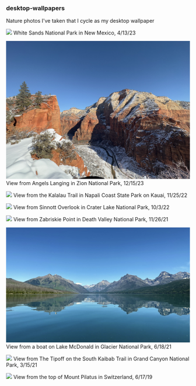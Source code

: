 ### desktop-wallpapers

Nature photos I've taken that I cycle as my desktop wallpaper

<p>
<img src="Desktop Wallpapers/White Sands I.jpeg"/>
White Sands National Park in New Mexico, 4/13/23
</p>

<p>
<img src="Desktop Wallpapers/Angels Landing II.jpeg"/>
View from Angels Langing in Zion National Park, 12/15/23
</p>

<p>
<img src="Desktop Wallpapers/Kalalau Trail.jpeg"/>
View from the Kalalau Trail in Napali Coast State Park on Kauai, 11/25/22
</p>

<p>
<img src="Desktop Wallpapers/Crater Lake I.jpeg"/>
View from Sinnott Overlook in Crater Lake National Park, 10/3/22
</p>

<p>
<img src="Desktop Wallpapers/Zabriskie Point I.jpeg">
View from Zabriskie Point in Death Valley National Park, 11/26/21
</p>

<p>
<img src="Desktop Wallpapers/Glacier II.jpeg">
View from a boat on Lake McDonald in Glacier National Park, 6/18/21
</p>

<p>
<img src="Desktop Wallpapers/Grand Canyon I.jpeg">
View from The Tipoff on the South Kaibab Trail in Grand Canyon National Park, 3/15/21
</p>

<p>
<img src="Desktop Wallpapers/Pilatus Kulm I.jpg">
View from the top of Mount Pilatus in Switzerland, 6/17/19
</p>
